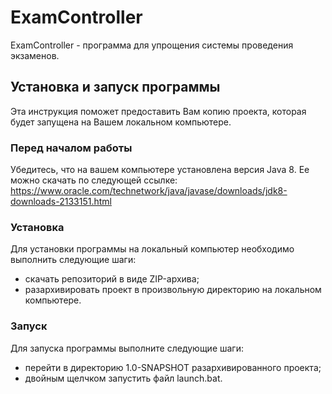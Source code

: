 # ExamController
ExamController - программа для упрощения системы проведения экзаменов.

## Установка и запуск программы
Эта инструкция поможет предоставить Вам копию проекта, которая будет запущена на Вашем локальном компьютере. 

### Перед началом работы
Убедитесь, что на вашем компьютере установлена версия Java 8. Ее можно скачать по следующей ссылке: https://www.oracle.com/technetwork/java/javase/downloads/jdk8-downloads-2133151.html

### Установка
Для установки программы на локальный компьютер необходимо выполнить следующие шаги:
* скачать репозиторий в виде ZIP-архива;
* разархивировать проект в произвольную директорию на локальном компьютере.

### Запуск
Для запуска программы выполните следующие шаги:
* перейти в директорию 1.0-SNAPSHOT разархивированного проекта;
* двойным щелчком запустить файл launch.bat.
